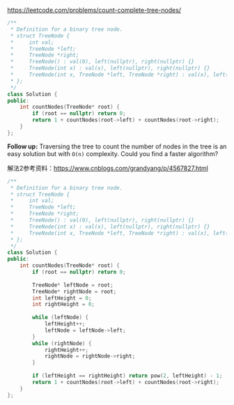 https://leetcode.com/problems/count-complete-tree-nodes/

```c++
/**
 * Definition for a binary tree node.
 * struct TreeNode {
 *     int val;
 *     TreeNode *left;
 *     TreeNode *right;
 *     TreeNode() : val(0), left(nullptr), right(nullptr) {}
 *     TreeNode(int x) : val(x), left(nullptr), right(nullptr) {}
 *     TreeNode(int x, TreeNode *left, TreeNode *right) : val(x), left(left), right(right) {}
 * };
 */
class Solution {
public:
    int countNodes(TreeNode* root) {
        if (root == nullptr) return 0;
        return 1 + countNodes(root->left) + countNodes(root->right);
    }
};
```



**Follow up:** Traversing the tree to count the number of nodes in the tree is an easy solution but with `O(n)` complexity. Could you find a faster algorithm?

解法2参考资料：https://www.cnblogs.com/grandyang/p/4567827.html

```c++
/**
 * Definition for a binary tree node.
 * struct TreeNode {
 *     int val;
 *     TreeNode *left;
 *     TreeNode *right;
 *     TreeNode() : val(0), left(nullptr), right(nullptr) {}
 *     TreeNode(int x) : val(x), left(nullptr), right(nullptr) {}
 *     TreeNode(int x, TreeNode *left, TreeNode *right) : val(x), left(left), right(right) {}
 * };
 */
class Solution {
public:
    int countNodes(TreeNode* root) {
        if (root == nullptr) return 0;
        
        TreeNode* leftNode = root;
        TreeNode* rightNode = root;
        int leftHeight = 0;
        int rightHeight = 0;
        
        while (leftNode) {
            leftHeight++;
            leftNode = leftNode->left;
        }
        while (rightNode) {
            rightHeight++;
            rightNode = rightNode->right;
        }
        
        if (leftHeight == rightHeight) return pow(2, leftHeight) - 1;
        return 1 + countNodes(root->left) + countNodes(root->right);
    }
};
```

